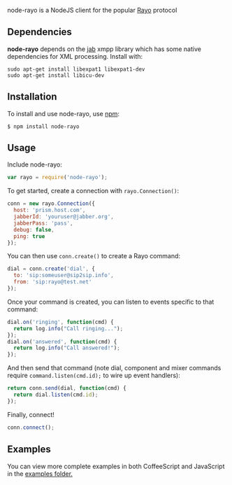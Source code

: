 node-rayo is a NodeJS client for the popular [Rayo](https://github.com/rayo/) protocol

## Dependencies

  **node-rayo** depends on the [jab](https://github.com/wearefractal/jab) xmpp library which has some native dependencies for XML processing.  Install with:

```
sudo apt-get install libexpat1 libexpat1-dev 
sudo apt-get install libicu-dev 
```

## Installation
    
To install and use node-rayo, use [npm](http://github.com/isaacs/npm):

    $ npm install node-rayo

## Usage

Include node-rayo:

```javascript
var rayo = require('node-rayo');
```

To get started, create a connection with `rayo.Connection()`:

```javascript
conn = new rayo.Connection({
  host: 'prism.host.com',
  jabberId: 'youruser@jabber.org',
  jabberPass: 'pass',
  debug: false,
  ping: true   
});
```

You can then use `conn.create()` to create a Rayo command:

```javascript
dial = conn.create('dial', {
  to: 'sip:someuser@sip2sip.info',
  from: 'sip:rayo@test.net'
});

```

Once your command is created, you can listen to events specific to that command:

```javascript
dial.on('ringing', function(cmd) {
  return log.info("Call ringing...");
});
dial.on('answered', function(cmd) {
  return log.info("Call answered!");
});
```

And then send that command (note dial, component and mixer commands require `command.listen(cmd.id);` to wire up event handlers):
  
```javascript
return conn.send(dial, function(cmd) {
  return dial.listen(cmd.id);
});
```

Finally, connect!

```javascript
conn.connect();
```

## Examples

You can view more complete examples in both CoffeeScript and JavaScript in the [examples folder.](https://github.com/rayo/node-rayo/tree/master/examples)
